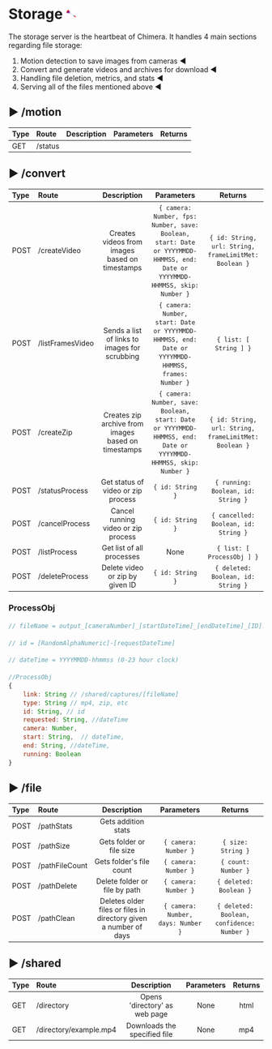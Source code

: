 # Storage <img src="../command/frontend/res/logo.png" alt="logo" width="20"/> 

The storage server is the heartbeat of Chimera. It handles 4 main sections regarding file storage:
1. Motion detection to save images from cameras ◀
2. Convert and generate videos and archives for download ◀
3. Handling file deletion, metrics, and stats ◀
4. Serving all of the files mentioned above ◀

## ▶ /motion

|Type|Route|Description|Parameters|Returns|
| :-|:- |:-:|:-:|:-:|
|GET|/status| | | |
## ▶ /convert

|Type|Route|Description|Parameters|Returns|
| :-|:- |:-:|:-:|:-:|
|POST|/createVideo|Creates videos from images based on timestamps|`{ camera: Number, fps: Number, save: Boolean, start: Date or YYYYMMDD-HHMMSS, end: Date or YYYYMMDD-HHMMSS, skip: Number }`|`{ id: String, url: String, frameLimitMet: Boolean }`|
|POST|/listFramesVideo|Sends a list of links to images for scrubbing|`{ camera: Number, start: Date or YYYYMMDD-HHMMSS, end: Date or YYYYMMDD-HHMMSS, frames: Number }`|`{ list: [ String ] }`|
|POST|/createZip|Creates zip archive from images based on timestamps|`{ camera: Number, save: Boolean, start: Date or YYYYMMDD-HHMMSS, end: Date or YYYYMMDD-HHMMSS, skip: Number }`|`{ id: String, url: String, frameLimitMet: Boolean }`|
|POST|/statusProcess|Get status of video or zip process|`{ id: String }`|`{ running: Boolean, id: String }`|
|POST|/cancelProcess|Cancel running video or zip process|`{ id: String }`|`{ cancelled: Boolean, id: String }`|
|POST|/listProcess|Get list of all processes|None|`{ list: [ ProcessObj ] }`|
|POST|/deleteProcess|Delete video or zip by given ID|`{ id: String }`|`{ deleted: Boolean, id: String }`|

### ProcessObj

```javascript
// fileName = output_[cameraNumber]_[startDateTime]_[endDateTime]_[ID].[type]

// id = [RandomAlphaNumeric]-[requestDateTime]

// dateTime = YYYYMMDD-hhmmss (0-23 hour clock)

//ProcessObj
{
    link: String // /shared/captures/[fileName]
    type: String // mp4, zip, etc
    id: String, // id
    requested: String, //dateTime
    camera: Number,
    start: String,  // dateTime,
    end: String, //dateTime,
    running: Boolean
}
```

## ▶ /file

|Type|Route|Description|Parameters|Returns|
| :-|:- |:-:|:-:|:-:|
|POST|/pathStats|Gets addition stats| | |
|POST|/pathSize|Gets folder or file size|`{ camera: Number }`|`{ size: String }`|
|POST|/pathFileCount|Gets folder's file count|`{ camera: Number }`|`{ count: Number }`|
|POST|/pathDelete|Delete folder or file by path|`{ camera: Number }`|`{ deleted: Boolean }`|
|POST|/pathClean|Deletes older files or files in directory given a number of days|`{ camera: Number, days: Number }`|`{ deleted: Boolean, confidence: Number }`|

## ▶ /shared

|Type|Route|Description|Parameters|Returns|
| :-|:- |:-:|:-:|:-:|
|GET|/directory|Opens 'directory' as web page|None|html|
|GET|/directory/example.mp4|Downloads the specified file|None|mp4|